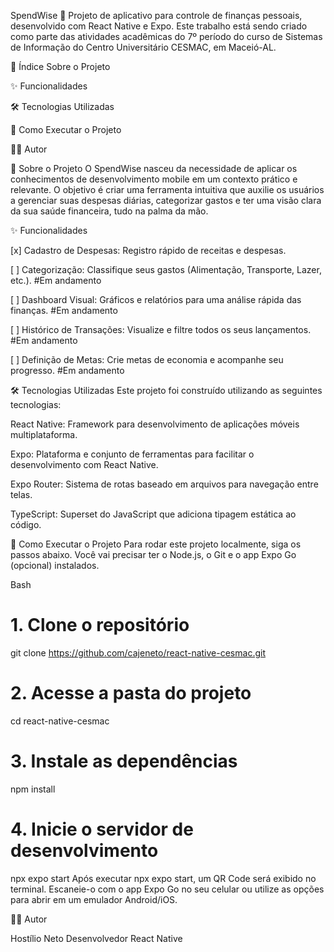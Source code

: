 SpendWise 💸
Projeto de aplicativo para controle de finanças pessoais, desenvolvido com React Native e Expo. Este trabalho está sendo criado como parte das atividades acadêmicas do 7º período do curso de Sistemas de Informação do Centro Universitário CESMAC, em Maceió-AL.

📝 Índice
Sobre o Projeto

✨ Funcionalidades

🛠️ Tecnologias Utilizadas

🚀 Como Executar o Projeto

👨‍💻 Autor

📖 Sobre o Projeto
O SpendWise nasceu da necessidade de aplicar os conhecimentos de desenvolvimento mobile em um contexto prático e relevante. O objetivo é criar uma ferramenta intuitiva que auxilie os usuários a gerenciar suas despesas diárias, categorizar gastos e ter uma visão clara da sua saúde financeira, tudo na palma da mão.

✨ Funcionalidades

[x] Cadastro de Despesas: Registro rápido de receitas e despesas.

[ ] Categorização: Classifique seus gastos (Alimentação, Transporte, Lazer, etc.). #Em andamento

[ ] Dashboard Visual: Gráficos e relatórios para uma análise rápida das finanças. #Em andamento

[ ] Histórico de Transações: Visualize e filtre todos os seus lançamentos. #Em andamento

[ ] Definição de Metas: Crie metas de economia e acompanhe seu progresso. #Em andamento

🛠️ Tecnologias Utilizadas
Este projeto foi construído utilizando as seguintes tecnologias:

React Native: Framework para desenvolvimento de aplicações móveis multiplataforma.

Expo: Plataforma e conjunto de ferramentas para facilitar o desenvolvimento com React Native.

Expo Router: Sistema de rotas baseado em arquivos para navegação entre telas.

TypeScript: Superset do JavaScript que adiciona tipagem estática ao código.

🚀 Como Executar o Projeto
Para rodar este projeto localmente, siga os passos abaixo. Você vai precisar ter o Node.js, o Git e o app Expo Go (opcional) instalados.

Bash

# 1. Clone o repositório
git clone https://github.com/cajeneto/react-native-cesmac.git

# 2. Acesse a pasta do projeto
cd react-native-cesmac

# 3. Instale as dependências
npm install

# 4. Inicie o servidor de desenvolvimento
npx expo start
Após executar npx expo start, um QR Code será exibido no terminal. Escaneie-o com o app Expo Go no seu celular ou utilize as opções para abrir em um emulador Android/iOS.


👨‍💻 Autor

Hostílio Neto
Desenvolvedor React Native
